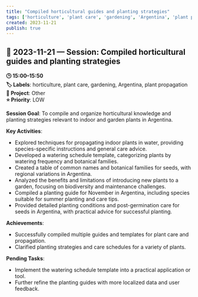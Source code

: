 ```yaml
---
title: "Compiled horticultural guides and planting strategies"
tags: ['horticulture', 'plant care', 'gardening', 'Argentina', 'plant propagation']
created: 2023-11-21
publish: true
---
```


## 📅 2023-11-21 — Session: Compiled horticultural guides and planting strategies

**🕒 15:00–15:50**  
**🏷️ Labels**: horticulture, plant care, gardening, Argentina, plant propagation  
**📂 Project**: Other  
**⭐ Priority**: LOW  


**Session Goal**: To compile and organize horticultural knowledge and planting strategies relevant to indoor and garden plants in Argentina.

**Key Activities**:
- Explored techniques for propagating indoor plants in water, providing species-specific instructions and general care advice.
- Developed a watering schedule template, categorizing plants by watering frequency and botanical families.
- Created a table of common names and botanical families for seeds, with regional variations in Argentina.
- Analyzed the benefits and limitations of introducing new plants to a garden, focusing on biodiversity and maintenance challenges.
- Compiled a planting guide for November in Argentina, including species suitable for summer planting and care tips.
- Provided detailed planting conditions and post-germination care for seeds in Argentina, with practical advice for successful planting.

**Achievements**:
- Successfully compiled multiple guides and templates for plant care and propagation.
- Clarified planting strategies and care schedules for a variety of plants.

**Pending Tasks**:
- Implement the watering schedule template into a practical application or tool.
- Further refine the planting guides with more localized data and user feedback.
